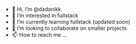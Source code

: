 - 👋 Hi, I’m @dadanikk
- 👀 I’m interested in fullstack 
- 🌱 I’m currently learning fullstack (updated soon)
- 💞️ I’m looking to collaborate on smaller projects
- 📫 How to reach me ...

<!---
dadanikk/dadanikk is a ✨ special ✨ repository because its `README.md` (this file) appears on your GitHub profile.
You can click the Preview link to take a look at your changes.
--->
